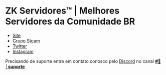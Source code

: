 # ZK Servidores™ | Melhores Servidores da Comunidade BR

- [Site](https://zkservidores.com)
- [Grupo Steam](https://steamcommunity.com/groups/zkservidores)
- [Twitter](https://twitter.com/zkservidores)
- [Instagram](https://instagram.com/zkservidores/)

Precisando de suporte entre em contato conosco pelo [Discord](https://discord.gg/g7uTcEYVRR) no canal **[#🙋│suporte](https://discord.gg/yB5UvWsy9h)** 
